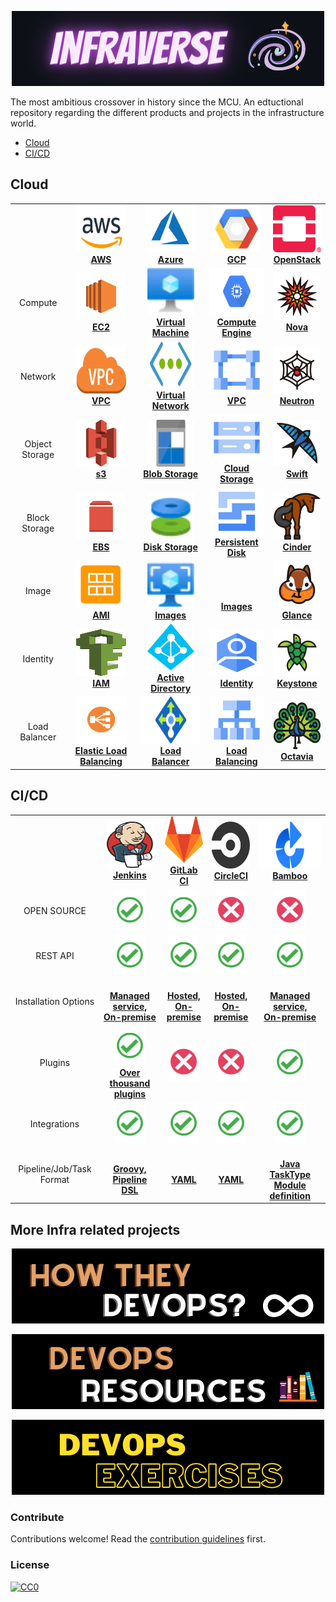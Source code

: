 <p align="center"><img src="images/infraverse.png"/></p>

The most ambitious crossover in history since the MCU.
An edtuctional repository regarding the different products and projects in the infrastructure world.

* [Cloud](#cloud)
* [CI/CD](#cicd)

## Cloud 
<!-- ALL-TOPICS-LIST:START -->
<!-- prettier-ignore-start -->
<!-- markdownlint-disable -->
<center>
<table>
  <tr>
    <td align="center"><b></b></td>
    <td align="center"><a href="#git"><img src="images/aws.png" width="80px;" height="75px;"/><br /><b>AWS</b></a></td>
    <td align="center"><a href="#git"><img src="images/azure.png" width="80px;" height="75px;"/><br /><b>Azure</b></a></td>
    <td align="center"><a href="#ansible"><img src="images/googlecloud.png" width="75px;" height="75px;"/><br /><b>GCP</b></a></td>
    <td align="center"><a href="#openstack"><img src="images/openstack.png" width="80x;" height="75px;"/><br /><b>OpenStack</b></a></td>

  </tr>
  <tr>
    <td align="center">Compute<b></b></td>
    <td align="center"><a href="#ec2"><img src="images/ec2.png" width="80px;" height="75px;"/><br /><b>EC2</b></a></td>
    <td align="center"><a href="#virtual-machines"><img src="images/azure/virtual_machine.svg" width="75px;" height="75px;"/><br /><b>Virtual Machine</b></a></td>
    <td align="center"><a href="#compute-engine"><img src="images/gcp_compute_engine.png" width="120px;" height="75px;"/><br /><b>Compute Engine</b></a></td>
    <td align="center"><a href="#nova"><img src="images/openstack_nova.png" width="75px;" height="75px;"/><br /><b>Nova</b></a></td>
  </tr>
    <tr>
    <td align="center">Network<b></b></td>
    <td align="center"><a href="#ec2"><img src="images/aws/vpc.png" width="80px;" height="75px;"/><br /><b>VPC</b></a></td>
    <td align="center"><a href="#virtual-network"><img src="images/azure/virtual_network.png" width="75px;" height="75px;"/><br /><b>Virtual Network</b></a></td>
    <td align="center"><a href="#compute-engine"><img src="images/gcp/vpc.png" width="90px;" height="75px;"/><br /><b>VPC</b></a></td>
    <td align="center"><a href="#neutron"><img src="images/openstack/neutron.png" width="75px;" height="75px;"/><br /><b>Neutron</b></a></td>
  </tr>
    <tr>
    <td align="center">Object Storage<b></b></td>
    <td align="center"><a href="#ec2"><img src="images/aws/s3.png" width="80px;" height="75px;"/><br /><b>s3</b></a></td>
    <td align="center"><a href="#virtual-machines"><img src="images/azure/blob_storage.png" width="75px;" height="75px;"/><br /><b>Blob Storage</b></a></td>
    <td align="center"><a href="#compute-engine"><img src="images/gcp/cloud_storage.png" width="90px;" height="75px;"/><br /><b>Cloud Storage</b></a></td>
    <td align="center"><a href="#neutron"><img src="images/openstack/swift.png" width="75px;" height="75px;"/><br /><b>Swift</b></a></td>
  </tr>
    <tr>
    <td align="center">Block Storage<b></b></td>
    <td align="center"><a href="#ec2"><img src="images/aws/ebs.png" width="80px;" height="75px;"/><br /><b>EBS</b></a></td>
    <td align="center"><a href="#disk-storage"><img src="images/azure/disk_storage.svg" width="75px;" height="75px;"/><br /><b>Disk Storage</b></a></td>
    <td align="center"><a href="#compute-engine"><img src="images/gcp/persistent_disk.png" width="90px;" height="75px;"/><br /><b>Persistent Disk</b></a></td>
    <td align="center"><a href="#neutron"><img src="images/openstack/cinder.png" width="75px;" height="75px;"/><br /><b>Cinder</b></a></td>
  </tr>
    <tr>
    <td align="center">Image<b></b></td>
    <td align="center"><a href="#ec2"><img src="images/aws/ami.png" width="80px;" height="75px;"/><br /><b>AMI</b></a></td>
    <td align="center"><a href="#virtual-machines"><img src="images/azure/images.svg" width="75px;" height="75px;"/><br /><b>Images</b></a></td>
    <td align="center"><a href="#compute-engine"></br><br /></br><b>Images</b></a></td>
    <td align="center"><a href="#neutron"><img src="images/openstack/glance.png" width="75px;" height="75px;"/><br /><b>Glance</b></a></td>
  </tr>
      <tr>
    <td align="center">Identity<b></b></td>
    <td align="center"><a href="#ec2"><img src="images/aws/iam.svg" width="80px;" height="75px;"/><br /><b>IAM</b></a></td>
    <td align="center"><a href="#virtual-machines"><img src="images/azure/active_directory.png" width="75px;" height="75px;"/><br /><b>Active Directory</b></a></td>
    <td align="center"><a href="#compute-engine"><img src="images/gcp/identity.png" width="90px;" height="75px;"/><br /><b>Identity</b></a></td>
    <td align="center"><a href="#neutron"><img src="images/openstack/keystone.png" width="75px;" height="75px;"/><br /><b>Keystone</b></a></td>
  </tr>
    <tr>
    <td align="center">Load Balancer<b></b></td>
    <td align="center"><a href="#elastc-load-balancing"><img src="images/aws/elastic_load_balancing.png" width="80px;" height="75px;"/><br /><b>Elastic Load Balancing</b></a></td>
    <td align="center"><a href="#virtual-machines"><img src="images/azure/load_balancer.png" width="150px;" height="75px;"/><br /><b>Load Balancer</b></a></td>
    <td align="center"><a href="#compute-engine"><img src="images/gcp/load_balancing.png" width="90;" height="75px;"/><br /><b>Load Balancing</b></a></td>
    <td align="center"><a href="#neutron"><img src="images/openstack/octavia.png" width="75px;" height="75px;"/><br /><b>Octavia</b></a></td>
  </tr>
</table>
</center>
<!-- markdownlint-enable -->
<!-- prettier-ignore-end -->
<!-- ALL-TOPICS-LIST:END -->

<a name="cicd" href="#cicd"></a>
## CI/CD 
<!-- ALL-TOPICS-LIST:START -->
<!-- prettier-ignore-start -->
<!-- markdownlint-disable -->
<center>
<table>
  <tr>
    <td align="center"><b></b></td>
    <td align="center"><a href="#git"><img src="images/jenkins.png" width="74px;" height="74px;"/><br /><b>Jenkins</b></a></td>
    <td align="center"><a href="#git"><img src="images/gitlab.png" width="75px;" height="75px;"/><br /><b>GitLab CI</b></a></td>
    <td align="center"><a href="#ansible"><img src="images/circleci.png" width="75px;" height="75px;"/><br /><b>CircleCI</b></a></td>
    <td align="center"><a href="#openstack"><img src="images/bamboo.png" width="180px;" height="75px;"/><br /><b>Bamboo</b></a></td>

  </tr>
  <tr>
    <td align="center">OPEN SOURCE<b></b></td>
    <td align="center"><a href="#"><img src="images/yes.png" width="50px;" height="64px;"/><br /><b></b></a></td>
    <td align="center"><a href="#"><img src="images/yes.png" width="50px;" height="64px;"/><br /><b></b></a></td>
    <td align="center"><a href="#"><img src="images/no.png" width="50px;" height="64px;"/><br /><b></b></a></td>
    <td align="center"><a href="#"><img src="images/no.png" width="50px;" height="64px;"/><br /><b></b></a></td>
  </tr>
    <tr>
    <td align="center">REST API<b></b></td>
    <td align="center"><a href="#"><img src="images/yes.png" width="50px;" height="64px;"/><br /><b></b></a></td>
    <td align="center"><a href="#"><img src="images/yes.png" width="50px;" height="64px;"/><br /><b></b></a></td>
    <td align="center"><a href="#"><img src="images/yes.png" width="50px;" height="64px;"/><br /><b></b></a></td>
    <td align="center"><a href="#"><img src="images/yes.png" width="50px;" height="64px;"/><br /><b></b></a></td>
  </tr>
    <tr>
    <td align="center">Installation Options<b></b></td>
    <td align="center"><a href="#"><br /><b>Managed service,<br>On-premise</b></a></td>
     <td align="center"><a href="#"><br /><b>Hosted,<br>On-premise</b></a></td>
    <td align="center"><a href="#"><br /><b>Hosted,<br>On-premise</b></a></td>
    <td align="center"><a href="#"><br /><b>Managed service,<br>On-premise</b></a></td>
  </tr>
    <tr>
    <td align="center">Plugins<b></b></td>
    <td align="center"><a href="#"><img src="images/yes.png" width="50px;" height="64px;"/><br /><b>Over thousand plugins</b></a></td>
    <td align="center"><a href="#"><img src="images/no.png" width="50px;" height="64px;"/><br /><b></b></a></td>
     <td align="center"><a href="#"><img src="images/no.png" width="50px;" height="64px;"/><br /><b></b></a></td>
    <td align="center"><a href="#"><img src="images/yes.png" width="50px;" height="64px;"/><br /><b></b></a></td>
  </tr>
     <tr>
    <td align="center">Integrations<b></b></td>
    <td align="center"><a href="#"><img src="images/yes.png" width="50px;" height="64px;"/><br /><b></b></a></td>
    <td align="center"><a href="#"><img src="images/yes.png" width="50px;" height="64px;"/><br /><b></b></a></td>
    <td align="center"><a href="#"><img src="images/yes.png" width="50px;" height="64px;"/><br /><b></b></a></td>
    <td align="center"><a href="#"><img src="images/yes.png" width="50px;" height="64px;"/><br /><b></b></a></td>
  </tr>
    <tr>
    <td align="center">Pipeline/Job/Task Format<b></b></td>
    <td align="center"><a href="#ec2"><br /><b>Groovy,<br>Pipeline DSL</b></a></td>
    <td align="center"><a href="#ec2"><br /><b>YAML</b></a></td>
    <td align="center"><a href="#ec2"><br /><b>YAML</b></a></td>
    <td align="center"><a href="#ec2"><br /><b>Java TaskType Module definition</b></a></td>
  </tr>

</table>
</center>
<!-- markdownlint-enable -->
<!-- prettier-ignore-end -->
<!-- ALL-TOPICS-LIST:END -->

## More Infra related projects

<p align="center"><a href="https://github.com/bregman-arie/howtheydevops"><img src="images/how_they_devops.png"/></a></p>
<p align="center"><a href="https://github.com/bregman-arie/devops-resources"><img src="images/devops_resources.png"/></a></p>
<p align="center"><a href="https://github.com/bregman-arie/devops-exercises"><img src="images/devops_exercises.png"/></a></p>

### Contribute
Contributions welcome! Read the [contribution guidelines](contributing.md) first.

### License
[![CC0](https://mirrors.creativecommons.org/presskit/buttons/88x31/svg/cc-zero.svg)](https://creativecommons.org/publicdomain/zero/1.0)
